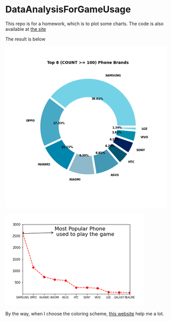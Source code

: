 # DataAnalysisForGameUsage
 
This repo is for a homework, which is to plot some charts. 
The code is also available at [the site](https://www.kaggle.com/alafun/for-the-homework-of-hyl)


The result is below

![](Pie-chart.png) 

![](line-chart.png)

By the way, when I choose the coloring scheme, [this website](https://brandcolors.net/) help me a lot.